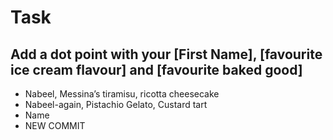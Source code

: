 # Task

## Add a dot point with your [First Name], [favourite ice cream flavour] and [favourite baked good]

* Nabeel, Messina’s tiramisu, ricotta cheesecake
* Nabeel-again, Pistachio Gelato, Custard tart
* Name 
* NEW COMMIT

